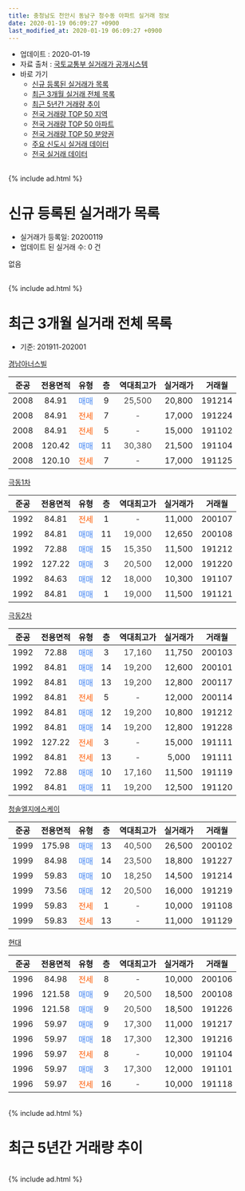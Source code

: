 ```yaml
---
title: 충청남도 천안시 동남구 청수동 아파트 실거래 정보
date: 2020-01-19 06:09:27 +0900
last_modified_at: 2020-01-19 06:09:27 +0900
---
```


* 업데이트 : 2020-01-19
* 자료 출처 : [국토교통부 실거래가 공개시스템](http://rt.molit.go.kr)
* 바로 가기
    * [신규 등록된 실거래가 목록](#신규-등록된-실거래가-목록)
    * [최근 3개월 실거래 전체 목록](#최근-3개월-실거래-전체-목록)
    * [최근 5년간 거래량 추이](#최근-5년간-거래량-추이)
    * [전국 거래량 TOP 50 지역](https://apt-info.github.io/apt-trade-info/최근-3개월-전국에서-가장-거래가-많이-발생한-지역)
    * [전국 거래량 TOP 50 아파트](https://apt-info.github.io/apt-trade-info/최근-3개월-전국에서-가장-거래가-많이-발생한-아파트)
    * [전국 거래량 TOP 50 분양권](https://apt-info.github.io/apt-trade-info/최근-3개월-전국에서-가장-거래가-많이-발생한-분양권)
    * [주요 신도시 실거래 데이터](https://apt-info.github.io/apt-trade-info/주요-신도시)
    * [전국 실거래 데이터](https://apt-info.github.io/apt-trade-info/전국)
<br>
{% include ad.html %}
<br>

# 신규 등록된 실거래가 목록
* 실거래가 등록일: 20200119
* 업데이트 된 실거래 수: 0 건

없음

<br>
{% include ad.html %}
<br>

# 최근 3개월 실거래 전체 목록
* 기준: 201911-202001


[경남아너스빌](https://search.naver.com/search.naver?query=%EC%B6%A9%EC%B2%AD%EB%82%A8%EB%8F%84+%EC%B2%9C%EC%95%88%EC%8B%9C+%EB%8F%99%EB%82%A8%EA%B5%AC+%EC%B2%AD%EC%88%98%EB%8F%99+%EA%B2%BD%EB%82%A8%EC%95%84%EB%84%88%EC%8A%A4%EB%B9%8C)

|준공|전용면적|유형|층|역대최고가|실거래가|거래월|
|:---:|:---:|:---:|:---:|:---:|:---:|:---:|
|2008|84.91|<span style="color:#4285f3">매매</span>|9|<span style="color:#444444">25,500</span>|20,800|191214|
|2008|84.91|<span style="color:#ff5a00">전세</span>|7|<span style="color:#444444">-</span>|17,000|191224|
|2008|84.91|<span style="color:#ff5a00">전세</span>|5|<span style="color:#444444">-</span>|15,000|191102|
|2008|120.42|<span style="color:#4285f3">매매</span>|11|<span style="color:#444444">30,380</span>|21,500|191104|
|2008|120.10|<span style="color:#ff5a00">전세</span>|7|<span style="color:#444444">-</span>|17,000|191125|

[극동1차](https://search.naver.com/search.naver?query=%EC%B6%A9%EC%B2%AD%EB%82%A8%EB%8F%84+%EC%B2%9C%EC%95%88%EC%8B%9C+%EB%8F%99%EB%82%A8%EA%B5%AC+%EC%B2%AD%EC%88%98%EB%8F%99+%EA%B7%B9%EB%8F%991%EC%B0%A8)

|준공|전용면적|유형|층|역대최고가|실거래가|거래월|
|:---:|:---:|:---:|:---:|:---:|:---:|:---:|
|1992|84.81|<span style="color:#ff5a00">전세</span>|1|<span style="color:#444444">-</span>|11,000|200107|
|1992|84.81|<span style="color:#4285f3">매매</span>|11|<span style="color:#444444">19,000</span>|12,650|200108|
|1992|72.88|<span style="color:#4285f3">매매</span>|15|<span style="color:#444444">15,350</span>|11,500|191212|
|1992|127.22|<span style="color:#4285f3">매매</span>|3|<span style="color:#444444">20,500</span>|12,000|191220|
|1992|84.63|<span style="color:#4285f3">매매</span>|12|<span style="color:#444444">18,000</span>|10,300|191107|
|1992|84.81|<span style="color:#4285f3">매매</span>|1|<span style="color:#444444">19,000</span>|11,500|191121|

[극동2차](https://search.naver.com/search.naver?query=%EC%B6%A9%EC%B2%AD%EB%82%A8%EB%8F%84+%EC%B2%9C%EC%95%88%EC%8B%9C+%EB%8F%99%EB%82%A8%EA%B5%AC+%EC%B2%AD%EC%88%98%EB%8F%99+%EA%B7%B9%EB%8F%992%EC%B0%A8)

|준공|전용면적|유형|층|역대최고가|실거래가|거래월|
|:---:|:---:|:---:|:---:|:---:|:---:|:---:|
|1992|72.88|<span style="color:#4285f3">매매</span>|3|<span style="color:#444444">17,160</span>|11,750|200103|
|1992|84.81|<span style="color:#4285f3">매매</span>|14|<span style="color:#444444">19,200</span>|12,600|200101|
|1992|84.81|<span style="color:#4285f3">매매</span>|13|<span style="color:#444444">19,200</span>|12,800|200117|
|1992|84.81|<span style="color:#ff5a00">전세</span>|5|<span style="color:#444444">-</span>|12,000|200114|
|1992|84.81|<span style="color:#4285f3">매매</span>|12|<span style="color:#444444">19,200</span>|10,800|191212|
|1992|84.81|<span style="color:#4285f3">매매</span>|14|<span style="color:#444444">19,200</span>|12,800|191228|
|1992|127.22|<span style="color:#ff5a00">전세</span>|3|<span style="color:#444444">-</span>|15,000|191111|
|1992|84.81|<span style="color:#ff5a00">전세</span>|13|<span style="color:#444444">-</span>|5,000|191111|
|1992|72.88|<span style="color:#4285f3">매매</span>|10|<span style="color:#444444">17,160</span>|11,500|191119|
|1992|84.81|<span style="color:#4285f3">매매</span>|11|<span style="color:#444444">19,200</span>|12,500|191120|

[청솔엘지에스케이](https://search.naver.com/search.naver?query=%EC%B6%A9%EC%B2%AD%EB%82%A8%EB%8F%84+%EC%B2%9C%EC%95%88%EC%8B%9C+%EB%8F%99%EB%82%A8%EA%B5%AC+%EC%B2%AD%EC%88%98%EB%8F%99+%EC%B2%AD%EC%86%94%EC%97%98%EC%A7%80%EC%97%90%EC%8A%A4%EC%BC%80%EC%9D%B4)

|준공|전용면적|유형|층|역대최고가|실거래가|거래월|
|:---:|:---:|:---:|:---:|:---:|:---:|:---:|
|1999|175.98|<span style="color:#4285f3">매매</span>|13|<span style="color:#444444">40,500</span>|26,500|200102|
|1999|84.98|<span style="color:#4285f3">매매</span>|14|<span style="color:#444444">23,500</span>|18,800|191227|
|1999|59.83|<span style="color:#4285f3">매매</span>|10|<span style="color:#444444">18,250</span>|14,500|191214|
|1999|73.56|<span style="color:#4285f3">매매</span>|12|<span style="color:#444444">20,500</span>|16,000|191219|
|1999|59.83|<span style="color:#ff5a00">전세</span>|1|<span style="color:#444444">-</span>|10,000|191108|
|1999|59.83|<span style="color:#ff5a00">전세</span>|13|<span style="color:#444444">-</span>|11,000|191129|

[현대](https://search.naver.com/search.naver?query=%EC%B6%A9%EC%B2%AD%EB%82%A8%EB%8F%84+%EC%B2%9C%EC%95%88%EC%8B%9C+%EB%8F%99%EB%82%A8%EA%B5%AC+%EC%B2%AD%EC%88%98%EB%8F%99+%ED%98%84%EB%8C%80)

|준공|전용면적|유형|층|역대최고가|실거래가|거래월|
|:---:|:---:|:---:|:---:|:---:|:---:|:---:|
|1996|84.98|<span style="color:#ff5a00">전세</span>|8|<span style="color:#444444">-</span>|10,000|200106|
|1996|121.58|<span style="color:#4285f3">매매</span>|9|<span style="color:#444444">20,500</span>|18,500|200108|
|1996|121.58|<span style="color:#4285f3">매매</span>|9|<span style="color:#444444">20,500</span>|18,500|191226|
|1996|59.97|<span style="color:#4285f3">매매</span>|9|<span style="color:#444444">17,300</span>|11,000|191217|
|1996|59.97|<span style="color:#4285f3">매매</span>|18|<span style="color:#444444">17,300</span>|12,300|191216|
|1996|59.97|<span style="color:#ff5a00">전세</span>|8|<span style="color:#444444">-</span>|10,000|191104|
|1996|59.97|<span style="color:#4285f3">매매</span>|3|<span style="color:#444444">17,300</span>|12,000|191101|
|1996|59.97|<span style="color:#ff5a00">전세</span>|16|<span style="color:#444444">-</span>|10,000|191118|


<br>
{% include ad.html %}
<br>

# 최근 5년간 거래량 추이


<div style="width:100%;">
    <canvas id="deal_progress" height="200"></canvas>
</div>

<script>
new Chart(document.getElementById("deal_progress"), {
    type: 'line',
    data: {
        labels: ['201501','201502','201503','201504','201505','201506','201507','201508','201509','201510','201511','201512','201601','201602','201603','201604','201605','201606','201607','201608','201609','201610','201611','201612','201701','201702','201703','201704','201705','201706','201707','201708','201709','201710','201711','201712','201801','201802','201803','201804','201805','201806','201807','201808','201809','201810','201811','201812','201901','201902','201903','201904','201905','201906','201907','201908','201909','201910','201911','201912','202001'],
        datasets: [{
            label: '매매',
            pointRadius: 1,
            data: [9, 1, 11, 10, 9, 9, 9, 17, 9, 12, 8, 8, 4, 7, 6, 11, 9, 7, 5, 9, 1, 10, 13, 9, 6, 7, 8, 5, 6, 7, 14, 7, 7, 6, 6, 4, 4, 16, 20, 6, 4, 10, 6, 5, 6, 5, 3, 9, 8, 11, 5, 4, 10, 11, 9, 8, 6, 13, 6, 11, 6],
            borderColor: "rgba(255, 201, 14, 1)",
            backgroundColor: "rgba(255, 201, 14, 0.5)",
            fill: false,
            lineTension: 0
        },{
            label: '전월세',
            pointRadius: 1,
            data: [9, 8, 8, 6, 9, 6, 15, 11, 7, 2, 3, 5, 10, 10, 7, 4, 8, 7, 3, 5, 5, 9, 3, 5, 5, 11, 10, 8, 6, 8, 6, 7, 4, 4, 6, 8, 10, 10, 8, 5, 6, 10, 5, 7, 6, 8, 3, 6, 8, 7, 6, 6, 6, 9, 3, 9, 7, 5, 8, 1, 3],
            borderColor: "rgba(0, 141, 185, 1)",
            backgroundColor: "rgba(0, 141, 185, 0.5)",
            fill: false,
            lineTension: 0
        }
        ]
    },
    options: {
        responsive: true,
        title: {
            display: false
        },
        tooltips: {
            mode: 'index',
            intersect: false
        },
        hover: {
            mode: 'nearest',
            intersect: true
        },
        scales: {
            xAxes: [{
                display: true,
                scaleLabel: {
                    display: true,
                    labelString: '년/월'
                }
            }],
            yAxes: [{
                display: true,
                ticks: {
                    suggestedMin: 0,
                },
                scaleLabel: {
                    display: true,
                    labelString: '실거래 수'
                }
            }]
        }
    }
});

</script>


<br>
{% include ad.html %}
<br>

